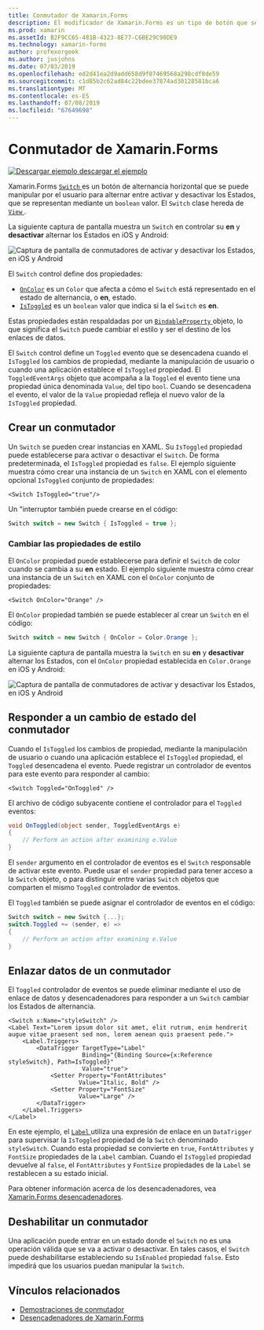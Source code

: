 ```yaml
---
title: Conmutador de Xamarin.Forms
description: El modificador de Xamarin.Forms es un tipo de botón que se puede manipular por el usuario para alternar entre activar y desactivar los Estados. Este artículo explica cómo usar la clase de modificador para mostrar un elemento de interfaz de usuario de alternancia.
ms.prod: xamarin
ms.assetId: B2F9CC65-481B-4323-8E77-C6BE29C90DE9
ms.technology: xamarin-forms
author: profexorgeek
ms.author: jusjohns
ms.date: 07/03/2019
ms.openlocfilehash: ed2d41ea2d9add658d9f07469568a298cdf8de59
ms.sourcegitcommit: c1d85b2c62ad84c22bdee37874ad30128581bca6
ms.translationtype: MT
ms.contentlocale: es-ES
ms.lasthandoff: 07/08/2019
ms.locfileid: "67649698"
---
```

# <a name="xamarinforms-switch"></a>Conmutador de Xamarin.Forms

[![Descargar ejemplo](~/media/shared/download.png) descargar el ejemplo](https://github.com/xamarin/xamarin-forms-samples/tree/master/UserInterface/SwitchDemos)

Xamarin.Forms [ `Switch` ](xref:Xamarin.Forms.Switch) es un botón de alternancia horizontal que se puede manipular por el usuario para alternar entre activar y desactivar los Estados, que se representan mediante un `boolean` valor. El `Switch` clase hereda de [ `View` ](xref:Xamarin.Forms.View).

La siguiente captura de pantalla muestra un `Switch` en controlar su **en** y **desactivar** alternar los Estados en iOS y Android:

![Captura de pantalla de conmutadores de activar y desactivar los Estados, en iOS y Android](switch-images/switch-states-default.png "cambia en iOS y Android")

El `Switch` control define dos propiedades:

* [`OnColor`](xref:Xamarin.Forms.Switch.OnColor) es un `Color` que afecta a cómo el `Switch` está representado en el estado de alternancia, o **en**, estado.
* [`IsToggled`](xref:Xamarin.Forms.Switch.IsToggled) es un `boolean` valor que indica si la el `Switch` es **en**.

Estas propiedades están respaldadas por un [ `BindableProperty` ](xref:Xamarin.Forms.BindableProperty) objeto, lo que significa el `Switch` puede cambiar el estilo y ser el destino de los enlaces de datos.

El `Switch` control define un `Toggled` evento que se desencadena cuando el `IsToggled` los cambios de propiedad, mediante la manipulación de usuario o cuando una aplicación establece el `IsToggled` propiedad. El `ToggledEventArgs` objeto que acompaña a la `Toggled` el evento tiene una propiedad única denominada `Value`, del tipo `bool`. Cuando se desencadena el evento, el valor de la `Value` propiedad refleja el nuevo valor de la `IsToggled` propiedad.

## <a name="create-a-switch"></a>Crear un conmutador

Un `Switch` se pueden crear instancias en XAML. Su `IsToggled` propiedad puede establecerse para activar o desactivar el `Switch`. De forma predeterminada, el `IsToggled` propiedad es `false`. El ejemplo siguiente muestra cómo crear una instancia de un `Switch` en XAML con el elemento opcional `IsToggled` conjunto de propiedades:

```xaml
<Switch IsToggled="true"/>
```

Un "interruptor también puede crearse en el código:

```csharp
Switch switch = new Switch { IsToggled = true };
```

### <a name="switch-style-properties"></a>Cambiar las propiedades de estilo

El `OnColor` propiedad puede establecerse para definir el `Switch` de color cuando se cambia a su **en** estado. El ejemplo siguiente muestra cómo crear una instancia de un `Switch` en XAML con el `OnColor` conjunto de propiedades:

```xaml
<Switch OnColor="Orange" />
```

El `OnColor` propiedad también se puede establecer al crear un `Switch` en el código:

```csharp
Switch switch = new Switch { OnColor = Color.Orange };
```

La siguiente captura de pantalla muestra la `Switch` en su **en** y **desactivar** alternar los Estados, con el `OnColor` propiedad establecida en `Color.Orange` en iOS y Android:

![Captura de pantalla de conmutadores de activar y desactivar los Estados, en iOS y Android](switch-images/switch-states-oncolor.png "cambia en iOS y Android")

## <a name="respond-to-a-switch-state-change"></a>Responder a un cambio de estado del conmutador

Cuando el `IsToggled` los cambios de propiedad, mediante la manipulación de usuario o cuando una aplicación establece el `IsToggled` propiedad, el `Toggled` desencadena el evento. Puede registrar un controlador de eventos para este evento para responder al cambio:

```xaml
<Switch Toggled="OnToggled" />
```

El archivo de código subyacente contiene el controlador para el `Toggled` eventos:

```csharp
void OnToggled(object sender, ToggledEventArgs e)
{
    // Perform an action after examining e.Value
}
```

El `sender` argumento en el controlador de eventos es el `Switch` responsable de activar este evento. Puede usar el `sender` propiedad para tener acceso a la `Switch` objeto, o para distinguir entre varias `Switch` objetos que comparten el mismo `Toggled` controlador de eventos.

El `Toggled` también se puede asignar el controlador de eventos en el código:

```csharp
Switch switch = new Switch {...};
switch.Toggled += (sender, e) =>
{
    // Perform an action after examining e.Value
}
```

## <a name="data-bind-a-switch"></a>Enlazar datos de un conmutador

El `Toggled` controlador de eventos se puede eliminar mediante el uso de enlace de datos y desencadenadores para responder a un `Switch` cambiar los Estados de alternancia.

```xaml
<Switch x:Name="styleSwitch" />
<Label Text="Lorem ipsum dolor sit amet, elit rutrum, enim hendrerit augue vitae praesent sed non, lorem aenean quis praesent pede.">
    <Label.Triggers>
        <DataTrigger TargetType="Label"
                     Binding="{Binding Source={x:Reference styleSwitch}, Path=IsToggled}"
                     Value="true">
            <Setter Property="FontAttributes"
                    Value="Italic, Bold" />
            <Setter Property="FontSize"
                    Value="Large" />
        </DataTrigger>
    </Label.Triggers>
</Label>
```

En este ejemplo, el [ `Label` ](xref:Xamarin.Forms.Label) utiliza una expresión de enlace en un `DataTrigger` para supervisar la `IsToggled` propiedad de la `Switch` denominado `styleSwitch`. Cuando esta propiedad se convierte en `true`, `FontAttributes` y `FontSize` propiedades de la `Label` cambian. Cuando el `IsToggled` propiedad devuelve al `false`, el `FontAttributes` y `FontSize` propiedades de la `Label` se restablecen a su estado inicial.

Para obtener información acerca de los desencadenadores, vea [Xamarin.Forms desencadenadores](~/xamarin-forms/app-fundamentals/triggers.md).

## <a name="disable-a-switch"></a>Deshabilitar un conmutador

Una aplicación puede entrar en un estado donde el `Switch` no es una operación válida que se va a activar o desactivar. En tales casos, el `Switch` puede deshabilitarse estableciendo su `IsEnabled` propiedad `false`. Esto impedirá que los usuarios puedan manipular la `Switch`.

## <a name="related-links"></a>Vínculos relacionados

* [Demostraciones de conmutador](https://github.com/xamarin/xamarin-forms-samples/tree/master/UserInterface/SwitchDemos)
* [Desencadenadores de Xamarin.Forms](~/xamarin-forms/app-fundamentals/triggers.md)